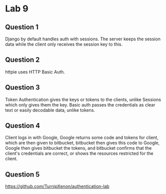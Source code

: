 # Lab 9

## Question 1

Django by default handles auth with sessions. The server keeps the session data while the client only receives the
session key to this.

## Question 2

httpie uses HTTP Basic Auth.

## Question 3

Token Authentication gives the keys or tokens to the clients, unlike Sessions which only gives them the key. Basic auth
passes the credentials as clear text or easily decodable data, unlike tokens.

## Question 4

Client logs in with Google, Google returns some code and tokens for client, which are then given to bitbucket, bitbucket
then gives this code to Google, Google then gives bitbucket the tokens, and bitbucket confirms that the client's
credentials are correct, or shows the resources restricted for the client.

## Question 5

https://github.com/TurnipXenon/authentication-lab
